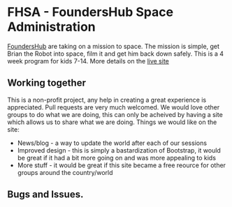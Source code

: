 # FHSA - FoundersHub Space Administration

[FoundersHub](http://foundershub.co.uk) are taking on a mission to space. The mission is simple, get Brian the Robot into space, film it and get him back down safely. This is a 4 week program for kids 7-14. More details on the [live site](http://fhsa.org.uk)

## Working together

This is a non-profit project, any help in creating a great experience is appreciated. Pull requests are very much welcomed. We would love other groups to do what we are doing, this can only be acheived by having a site which allows us to share what we are doing. Things we would like on the site:
* News/blog - a way to update the world after each of our sessions
* Improved design - this is simply a bastardization of Bootstrap, it would be great if it had a bit more going on and was more appealing to kids
* More stuff - it would be great if this site became a free reource for other groups around the country/world

## Bugs and Issues.


